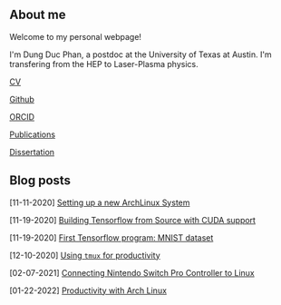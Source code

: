 ## About me

Welcome to my personal webpage!

I'm Dung Duc Phan, a postdoc at the University of Texas at Austin. I'm transfering from the HEP to Laser-Plasma physics.

[CV](assets/AcademicCV.pdf)

[Github](https://github.com/dungphan90)

[ORCID](https://orcid.org/0000-0002-0649-8167)

[Publications](https://inspirehep.net/authors/1597796)

[Dissertation](https://lss.fnal.gov/archive/thesis/2000/fermilab-thesis-2020-13.pdf)

## Blog posts

<!-- [11-10-2010] [Accelerator based Neutrino Physics Program](blog-posts/accelerator-neutrinos.md) -->

[11-11-2020] [Setting up a new ArchLinux System](blog-posts/setting-up-archlinux.md)

[11-19-2020] [Building Tensorflow from Source with CUDA support](blog-posts/tensorflow-with-cuda.md)

[11-19-2020] [First Tensorflow program: MNIST dataset](blog-posts/tensorflow-1-intro-mnist-dataset.md)

[12-10-2020] [Using `tmux` for productivity](blog-posts/using-tmux.md)

[02-07-2021] [Connecting Nintendo Switch Pro Controller to Linux](blog-posts/connect_with_nintendo_switch_controller.md)

[01-22-2022] [Productivity with Arch Linux](blog-posts/arch-linux-productivity.md)
